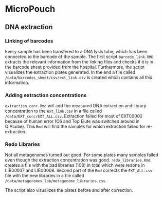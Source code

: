# MicroPouch

## DNA extraction
### Linking of barcodes
Every sample has been transfered to a DNA lysis tube, which has been connected to the barcode of the sample. The first script `barcode_link.RMD` extracts the relevant information from the linking files and checks if it is in the barcode sheet provided from the hospital. Furthermore, the script visualizes the extraction plates generated. In the end a file called `/data/barcodes_sheet/csv/ext_link.csv` is created which contains all this information.

### Adding extraction concentrations
`extraction_conc.Rmd` will add the measured DNA extraction and library concentration to the `ext_link.csv` in a file called `/data/EXT_conc/EXT_ALL.csv`. Extraction failed for most of EXT00003 because of human error (C6 and Top Elute was switched around in QIAcube). This `Rmd` will find the samples for which extraction failed for re-extraction.

### Redo Libraries
Not all metagenomes turned out good. For some plates many samples failed even though the extraction concentration was good. `redo_libraries.Rmd` creates a file with the bad libraries (108) in total which were redone in LIB00007 and LIB00008. Second part of the `Rmd` corrects the `EXT_ALL.csv` file with the new libraries in a file called `/data/metagenomes_lab/metagenome_libraries.csv`.

The script also visualizes the plates before and after correction.



